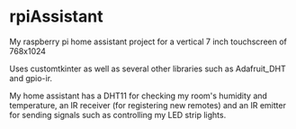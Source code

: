 # rpiAssistant
My raspberry pi home assistant project for a vertical 7 inch touchscreen of 768x1024

Uses customtkinter as well as several other libraries such as Adafruit_DHT and gpio-ir.

My home assistant has a DHT11 for checking my room's humidity and temperature, an IR receiver (for registering new remotes) and an IR emitter for sending signals such as controlling my LED strip lights.
